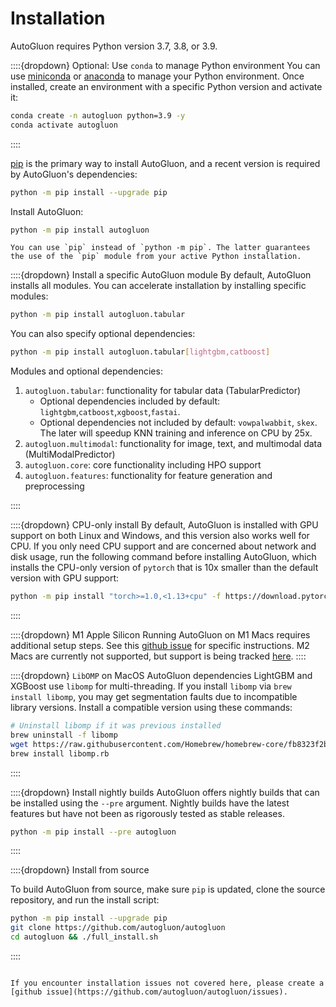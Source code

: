 # Installation

AutoGluon requires Python version 3.7, 3.8, or 3.9. 

::::{dropdown} Optional: Use `conda` to manage Python environment
You can use [miniconda](https://docs.conda.io/en/latest/miniconda.html) or [anaconda](https://www.anaconda.com/products/distribution) to
manage your Python environment. Once installed, create an environment with a specific Python version and activate it:

```bash
conda create -n autogluon python=3.9 -y
conda activate autogluon
```
::::

[pip](https://pip.pypa.io/en/stable/installation/) is the primary way to install AutoGluon, and a recent version is required by AutoGluon's dependencies:

```bash
python -m pip install --upgrade pip
```

Install AutoGluon:

```bash
python -m pip install autogluon
```

````{tip}
You can use `pip` instead of `python -m pip`. The latter guarantees the use of the `pip` module from your active Python installation.
````

::::{dropdown} Install a specific AutoGluon module
By default, AutoGluon installs all modules. You can accelerate installation by installing specific modules:

```bash
python -m pip install autogluon.tabular
```

You can also specify optional dependencies:

```bash
python -m pip install autogluon.tabular[lightgbm,catboost]
```

Modules and optional dependencies:

1. `autogluon.tabular`: functionality for tabular data (TabularPredictor)
   - Optional dependencies included by default: `lightgbm`,`catboost`,`xgboost`,`fastai`.
   - Optional dependencies not included by default: `vowpalwabbit`, `skex`. The later will speedup KNN training and inference on CPU by 25x.
1. `autogluon.multimodal`: functionality for image, text, and multimodal data (MultiModalPredictor)
1. `autogluon.core`: core functionality including HPO support
1. `autogluon.features`: functionality for feature generation and preprocessing

::::

::::{dropdown} CPU-only install
By default, AutoGluon is installed with GPU support on both Linux and Windows, and this version also works well for CPU. If you only need CPU support and are concerned about network and disk usage, run the following command before installing AutoGluon, which installs the CPU-only version of `pytorch` that is 10x smaller than the default version with GPU support:

```bash
python -m pip install "torch>=1.0,<1.13+cpu" -f https://download.pytorch.org/whl/cpu/torch_stable.html
```
::::

::::{dropdown} M1 Apple Silicon
Running AutoGluon on M1 Macs requires additional setup steps. See this [github issue](https://github.com/autogluon/autogluon/issues/1242#issuecomment-1285276870) for specific instructions. M2 Macs are currently not supported, but support is being tracked [here](https://github.com/autogluon/autogluon/issues/2271).
::::

::::{dropdown} `LibOMP` on MacOS
AutoGluon dependencies LightGBM and XGBoost use `libomp` for multi-threading. If you install `libomp` via `brew install libomp`, you may get segmentation faults due to incompatible library versions. Install a compatible version using these commands:

```bash
# Uninstall libomp if it was previous installed
brew uninstall -f libomp
wget https://raw.githubusercontent.com/Homebrew/homebrew-core/fb8323f2b170bd4ae97e1bac9bf3e2983af3fdb0/Formula/libomp.rb
brew install libomp.rb
```
::::

::::{dropdown} Install nightly builds
AutoGluon offers nightly builds that can be installed using the `--pre` argument. Nightly builds have the latest features but have not been as rigorously tested as stable releases.

```bash
python -m pip install --pre autogluon
```
::::


::::{dropdown} Install from source

To build AutoGluon from source, make sure `pip` is updated, clone the source repository, and run the install script:

```bash
python -m pip install --upgrade pip
git clone https://github.com/autogluon/autogluon
cd autogluon && ./full_install.sh
```

::::

````{admonition} Trouble Shooting

If you encounter installation issues not covered here, please create a [github issue](https://github.com/autogluon/autogluon/issues).


